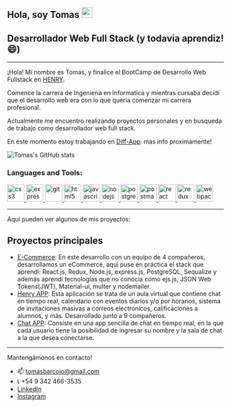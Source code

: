 ## Hola, soy Tomas <img src="https://media.giphy.com/media/hvRJCLFzcasrR4ia7z/giphy.gif" width="25px"></a>

## Desarrollador Web Full Stack (y todavia aprendiz! 😄)

---

¡Hola!
Mi nombre es Tomas, y finalice el BootCamp de Desarrollo Web Fullstack en [HENRY](https://www.soyhenry.com/).

Comence la carrera de Ingenieria en Informatica y mientras cursaba decidí que el desarrollo web era con lo que quería comenzar mi carrera profesional.

Actualmente me encuentro realizando proyectos personales y en busqueda de trabajo como desarrollador web full stack.

En este momento estoy trabajando en [Diff-App](https://github.com/tomasbarcojo/diff-app): mas info proximamente! 

![Tomas's GitHub stats](https://github-readme-stats.vercel.app/api?username=tomasbarcojo&show_icons=true&theme=dark)

<h3 align="left">Languages and Tools:</h3>
<p align="left"> <a href="https://www.w3schools.com/css/" target="_blank"> <img src="https://devicons.github.io/devicon/devicon.git/icons/css3/css3-original-wordmark.svg" alt="css3" width="40" height="40"/> </a> <a href="https://expressjs.com" target="_blank"> <img src="https://devicons.github.io/devicon/devicon.git/icons/express/express-original-wordmark.svg" alt="express" width="40" height="40"/> </a> <a href="https://git-scm.com/" target="_blank"> <img src="https://www.vectorlogo.zone/logos/git-scm/git-scm-icon.svg" alt="git" width="40" height="40"/> </a> <a href="https://www.w3.org/html/" target="_blank"> <img src="https://devicons.github.io/devicon/devicon.git/icons/html5/html5-original-wordmark.svg" alt="html5" width="40" height="40"/> </a> </a> <a href="https://developer.mozilla.org/en-US/docs/Web/JavaScript" target="_blank"> <img src="https://devicons.github.io/devicon/devicon.git/icons/javascript/javascript-original.svg" alt="javascript" width="40" height="40"/> </a> <a href="https://nodejs.org" target="_blank"> <img src="https://devicons.github.io/devicon/devicon.git/icons/nodejs/nodejs-original-wordmark.svg" alt="nodejs" width="40" height="40"/> </a> <a href="https://www.postgresql.org" target="_blank"> <img src="https://devicons.github.io/devicon/devicon.git/icons/postgresql/postgresql-original-wordmark.svg" alt="postgresql" width="40" height="40"/> </a> <a href="https://postman.com" target="_blank"> <img src="https://www.vectorlogo.zone/logos/getpostman/getpostman-icon.svg" alt="postman" width="40" height="40"/> </a> <a href="https://reactjs.org/" target="_blank"> <img src="https://devicons.github.io/devicon/devicon.git/icons/react/react-original-wordmark.svg" alt="react" width="40" height="40"/> </a> <a href="https://redux.js.org" target="_blank"> <img src="https://devicons.github.io/devicon/devicon.git/icons/redux/redux-original.svg" alt="redux" width="40" height="40"/> </a> <a href="https://webpack.js.org" target="_blank"> <img src="https://devicons.github.io/devicon/devicon.git/icons/webpack/webpack-original.svg" alt="webpack" width="40" height="40"/> </a> </p>

---

Aquí pueden ver algunos de mis proyectos:

## Proyectos principales

- [E-Commerce](https://github.com/tomasbarcojo/E-Commerce): En este desarrollo con un equipo de 4 compañeros, desarrollamos un eCommerce, aquí puse en práctica el stack que aprendí: React.js, Redux, Node.js, express.js, PostgreSQL, Sequalize y además aprendí tecnologías que no conocia como ejs.js, JSON Web Tokens(JWT), Material-ui, multer y nodemailer.
- [Henry APP](https://github.com/Jasper13006/HenryApp): Esta aplicación se trata de un aula virtual que contiene chat en tiempo real, calendario con eventos diarios y/o por horarios, sistema de invitaciones masivas a correos electronicos, calificaciones a alumnos, y más. Desarrollado junto a 9 compañeros.
- [Chat APP](https://github.com/tomasbarcojo/Real-Time-Chat): Consiste en una app sencilla de chat en tiempo real, en la que cada usuario tiene la posibilidad de ingresar su nombre y la sala de chat a la que desea conectarse.

---

Mantengámonos en contacto!
- 📫 tomasbarcojo@gmail.com
- 📞 +54 9 342 466-3535
- [LinkedIn](https://www.linkedin.com/in/tomas-barcojo-5822021b8/)
- [Instagram](https://www.instagram.com/tomibarcojo/)
